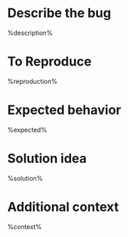 # Describe the bug
%description%

# To Reproduce
%reproduction%

# Expected behavior
%expected%

# Solution idea
%solution%

# Additional context
%context%